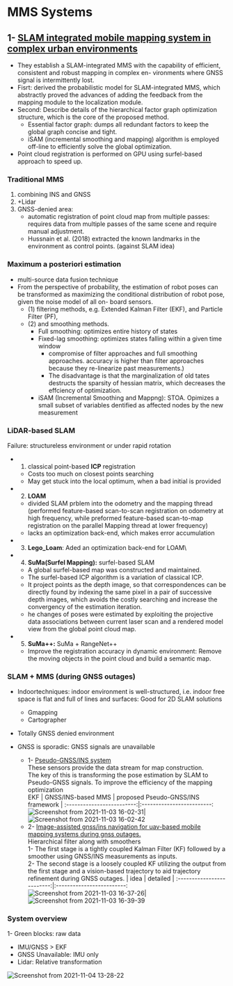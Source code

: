 # MMS Systems


## 1- [SLAM integrated mobile mapping system in complex urban environments](https://www.sciencedirect.com/science/article/pii/S0924271620301386)
* They establish a SLAM-integrated MMS with the capability of efficient, consistent and robust mapping in complex en- vironments where GNSS signal is intermittently lost.
* Fisrt: derived the probabilistic model for SLAM-integrated MMS, which abstractly proved the advances of adding the feedback from the mapping module to the localization module.
* Second: Describe details of the hierarchical factor graph optimization structure, which is the core of the proposed method.
  * Essential factor graph: dumps all redundant factors to keep the global graph concise and tight.
  * iSAM (incremental smoothing and mapping) algorithm is employed off-line to efficiently solve the global optimization.
* Point cloud registration is performed on GPU using surfel-based approach to speed up.
### Traditional MMS
1. combining INS and GNSS
2. +Lidar
3. GNSS-denied area: 
   * automatic registration of point cloud map from multiple passes: requires data from multiple passes of the same scene and require manual adjustment.
   * Hussnain et al. (2018) extracted the known landmarks in the environment as control points. (against SLAM idea)

### Maximum a posteriori estimation  
* multi-source data fusion technique 
* From the perspective of probability, the estimation of robot poses can be transformed as maximizing the conditional distribution of robot pose, given the noise model of all on- board sensors.
  * (1) filtering methods, e.g. Extended Kalman Filter (EKF), and Particle Filter (PF), 
  * (2) and smoothing methods.
    * Full smoothing: optimizes entire history of states
    * Fixed-lag smoothing: optimizes states falling within a given time window 
      * compromise of filter approaches and full smoothing approaches. accuracy is higher than filter approaches because they re-linearize past measurements.)
      * The disadvantage is that the marginalization of old tates destructs the sparsity of hessian matrix, which decreases the effciency of optimization.
    * iSAM (Incremental Smoothing and Mappng): STOA. Opimizes a small subset of variables dentified as affected nodes by the new measurement
### LiDAR-based SLAM
Failure: structureless environment or under rapid rotation
* 1. classical point-based **ICP** registration
  * Costs too much on closest points searching
  * May get stuck into the local optimum, when a bad initial is provided
 * 2. **LOAM**
   *  divided SLAM prblem into the odometry and the mapping thread (performed feature-based scan-to-scan registration on odometry at high frequency, while preformed feature-based scan-to-map registration on the parallel Mapping thread at lower frequency)
   *  lacks an optimization back-end, which makes error accumulation
 * 3. **Lego_Loam**: Aded an optimization back-end for LOAM\
 * 4. **SuMa(Surfel Mapping):** surfel-based SLAM
   * A global surfel-based map was constructed and maintained. 
   * The surfel-based ICP algorithm is a variation of classical ICP.
   * It project points as the depth image, so that correspondences can be directly found by indexing the same pixel in a pair of successive depth images, which avoids the costly searching and increase the convergency of the estimation iteration.
   * he changes of poses were estimated by exploiting the projective data associations between current laser scan and a rendered model view from the global point cloud map.
 * 5. **SuMa++:** SuMa + RangeNet++
   * Improve the registration accuracy in dynamic environment: Remove the moving objects in the point cloud and build a semantic map.
 ### SLAM + MMS  (during GNSS outages)
 * Indoortechniques: indoor environment is well-structured, i.e. indoor free space is flat and full of lines and surfaces: Good for 2D SLAM solutions
   * Gmapping
   * Cartographer
 * Totally GNSS denied environment
 * GNSS is sporadic:
   GNSS signals are unavailable  
   
   *  1- [Pseudo-GNSS/INS system](https://ieeexplore.ieee.org/document/8373382)  
      These sensors provide the data stream for map construction.  
      The key of this is transforming the pose estimation by SLAM to Pseudo-GNSS signals. To improve the efficiency of the mapping optimization  
      EKF
      |  GNSS/INS-based MMS             |  proposed Pseudo-GNSS/INS framework |
      :-------------------------:|:-------------------------:
      ![Screenshot from 2021-11-03 16-02-31](https://user-images.githubusercontent.com/46463022/140184443-3b8f3481-2f95-4d69-a818-c4259cef2dc6.png)|![Screenshot from 2021-11-03 16-02-42](https://user-images.githubusercontent.com/46463022/140184454-d1be3b14-8c4e-4354-9322-77d27b547681.png)
   *  2- [Image-assisted gnss/ins navigation for uav-based mobile mapping systems during gnss outages.](https://ieeexplore.ieee.org/stamp/stamp.jsp?tp=&arnumber=8373409)  
       Hierarchical filter along with smoothers  
       1- The first stage is a tightly coupled Kalman Filter (KF) followed by a smoother using GNSS/INS measurements as inputs.  
       2- The second stage is a loosely coupled KF utilizing the output from the first stage and a vision-based trajectory to aid trajectory refinement during GNSS outages.
       |  idea             |  detailed  |
       :-------------------------:|:-------------------------:
       ![Screenshot from 2021-11-03 16-37-26](https://user-images.githubusercontent.com/46463022/140188949-aaae8e23-79b2-4b51-a113-68c2f4cac4c7.png)|![Screenshot from 2021-11-03 16-39-39](https://user-images.githubusercontent.com/46463022/140189224-7c159643-ddfc-435b-94a0-990b828e97be.png)
### System overview   
1- Green blocks: raw data  
   * IMU/GNSS > EKF 
   * GNSS Unavailable: IMU only
   * Lidar: Relative transformation
   
   ![Screenshot from 2021-11-04 13-28-22](https://user-images.githubusercontent.com/46463022/140389526-c8b06632-ff8d-4bdf-a092-7f84eb2225c7.png)

